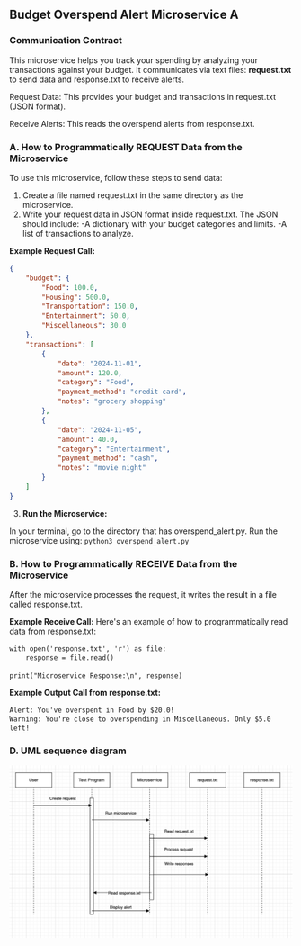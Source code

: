 ## Budget Overspend Alert Microservice A

### Communication Contract

This microservice helps you track your spending by analyzing your transactions against your budget. It communicates via text files: **request.txt** to send data and response.txt to receive alerts.

Request Data: This provides your budget and transactions in request.txt (JSON format).

Receive Alerts: This reads the overspend alerts from response.txt.

### A. How to Programmatically REQUEST Data from the Microservice

To use this microservice, follow these steps to send data:

1. Create a file named request.txt in the same directory as the microservice.
2. Write your request data in JSON format inside request.txt. The JSON should include:
    -A dictionary with your budget categories and limits.
    -A list of transactions to analyze.

**Example Request Call:**

```json
{
    "budget": {
        "Food": 100.0,
        "Housing": 500.0,
        "Transportation": 150.0,
        "Entertainment": 50.0,
        "Miscellaneous": 30.0
    },
    "transactions": [
        {
            "date": "2024-11-01",
            "amount": 120.0,
            "category": "Food",
            "payment_method": "credit card",
            "notes": "grocery shopping"
        },
        {
            "date": "2024-11-05",
            "amount": 40.0,
            "category": "Entertainment",
            "payment_method": "cash",
            "notes": "movie night"
        }
    ]
}
```
3. **Run the Microservice:**

In your terminal, go to the directory that has overspend_alert.py.
Run the microservice using: ```python3 overspend_alert.py```

### B. How to Programmatically RECEIVE Data from the Microservice

After the microservice processes the request, it writes the result in a file called response.txt.

**Example Receive Call:**
Here's an example of how to programmatically read data from response.txt:
```
with open('response.txt', 'r') as file:
    response = file.read()

print("Microservice Response:\n", response)
```
**Example Output Call from response.txt:**
```
Alert: You've overspent in Food by $20.0!
Warning: You're close to overspending in Miscellaneous. Only $5.0 left!
```
### D. UML sequence diagram
![UML Sequence Diagram](images/Screen%20Shot%202024-11-17%20at%201.04.50%20PM.png)
